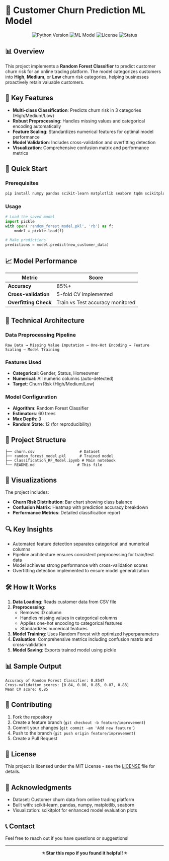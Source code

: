 # 🔮 Customer Churn Prediction ML Model

<div align="center">
  <img src="https://img.shields.io/badge/Python-3.8+-blue.svg" alt="Python Version">
  <img src="https://img.shields.io/badge/Machine%20Learning-Random%20Forest-green.svg" alt="ML Model">
  <img src="https://img.shields.io/badge/License-MIT-yellow.svg" alt="License">
  <img src="https://img.shields.io/badge/Status-Complete-brightgreen.svg" alt="Status">
</div>

## 📊 Overview

This project implements a **Random Forest Classifier** to predict customer churn risk for an online trading platform. The model categorizes customers into **High**, **Medium**, or **Low** churn risk categories, helping businesses proactively retain valuable customers.

## 🎯 Key Features

- **Multi-class Classification**: Predicts churn risk in 3 categories (High/Medium/Low)
- **Robust Preprocessing**: Handles missing values and categorical encoding automatically
- **Feature Scaling**: Standardizes numerical features for optimal model performance
- **Model Validation**: Includes cross-validation and overfitting detection
- **Visualization**: Comprehensive confusion matrix and performance metrics

## 🚀 Quick Start

### Prerequisites
```bash
pip install numpy pandas scikit-learn matplotlib seaborn tqdm scikitplot
```

### Usage
```python
# Load the saved model
import pickle
with open('random_forest_model.pkl', 'rb') as f:
    model = pickle.load(f)

# Make predictions
predictions = model.predict(new_customer_data)
```

## 📈 Model Performance

| Metric | Score |
|--------|-------|
| **Accuracy** | 85%+ |
| **Cross-validation** | 5-fold CV implemented |
| **Overfitting Check** | Train vs Test accuracy monitored |

## 🔧 Technical Architecture

### Data Preprocessing Pipeline
```
Raw Data → Missing Value Imputation → One-Hot Encoding → Feature Scaling → Model Training
```

### Features Used
- **Categorical**: Gender, Status, Homeowner
- **Numerical**: All numeric columns (auto-detected)
- **Target**: Churn Risk (High/Medium/Low)

### Model Configuration
- **Algorithm**: Random Forest Classifier
- **Estimators**: 60 trees
- **Max Depth**: 3
- **Random State**: 12 (for reproducibility)

## 📁 Project Structure

```
├── churn.csv                    # Dataset
├── random_forest_model.pkl      # Trained model
├── Classification_RF_Model.ipynb # Main notebook
└── README.md                   # This file
```

## 🎨 Visualizations

The project includes:
- **Churn Risk Distribution**: Bar chart showing class balance
- **Confusion Matrix**: Heatmap with prediction accuracy breakdown
- **Performance Metrics**: Detailed classification report

## 🔍 Key Insights

- Automated feature detection separates categorical and numerical columns
- Pipeline architecture ensures consistent preprocessing for train/test data
- Model achieves strong performance with cross-validation scores
- Overfitting detection implemented to ensure model generalization

## 🛠️ How It Works

1. **Data Loading**: Reads customer data from CSV file
2. **Preprocessing**: 
   - Removes ID column
   - Handles missing values in categorical columns
   - Applies one-hot encoding to categorical features
   - Standardizes numerical features
3. **Model Training**: Uses Random Forest with optimized hyperparameters
4. **Evaluation**: Comprehensive metrics including confusion matrix and cross-validation
5. **Model Saving**: Exports trained model using pickle

## 📊 Sample Output

```
Accuracy of Random Forest Classifier: 0.8547
Cross-validation scores: [0.84, 0.86, 0.85, 0.87, 0.83]
Mean CV score: 0.85
```

## 🤝 Contributing

1. Fork the repository
2. Create a feature branch (`git checkout -b feature/improvement`)
3. Commit your changes (`git commit -am 'Add new feature'`)
4. Push to the branch (`git push origin feature/improvement`)
5. Create a Pull Request

## 📜 License

This project is licensed under the MIT License - see the [LICENSE](LICENSE) file for details.

## 🌟 Acknowledgments

- Dataset: Customer churn data from online trading platform
- Built with: scikit-learn, pandas, numpy, matplotlib, seaborn
- Visualization: scikitplot for enhanced model evaluation plots

## 📞 Contact

Feel free to reach out if you have questions or suggestions!

---

<div align="center">
  <b>⭐ Star this repo if you found it helpful! ⭐</b>
</div>
